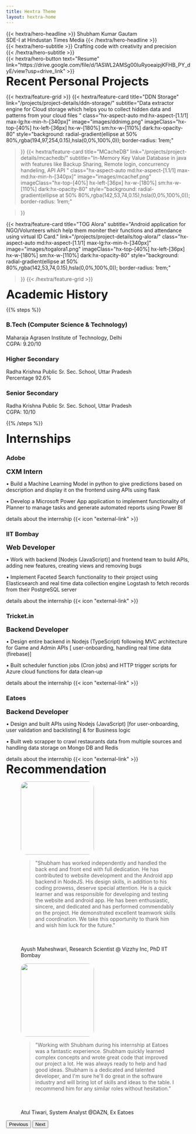 ```yaml
---
title: Hextra Theme
layout: hextra-home
---
```


<div class="hx-mt-6 hx-mb-5">
{{< hextra/hero-headline >}}
  Shubham Kumar Gautam&nbsp;<br class="sm:hx-block hx-hidden" />SDE-I at Hindustan Times Media
{{< /hextra/hero-headline >}}
</div>

<div class="hx-mb-6">
{{< hextra/hero-subtitle >}}
  Crafting code with creativity and precision&nbsp;<br class="sm:hx-block hx-hidden" />
{{< /hextra/hero-subtitle >}}
</div>

<div class="hx-mb-12">
{{< hextra/hero-button text="Resume" link="https://drive.google.com/file/d/1ASWL2AMSg00IuRyoeaipjKFHB_PY_dyE/view?usp=drive_link" >}}
</div>


<div class="hx-mb-6">
<font size="6"><b>Recent Personal Projects</b></font>
</div>


{{< hextra/feature-grid >}}
{{< hextra/feature-card
    title="DDN Storage"
    link="/projects/project-details/ddn-storage/"
    subtitle="Data extractor engine for Cloud storage which helps you to collect hidden data and patterns from your cloud files "
    class="hx-aspect-auto md:hx-aspect-[1.1/1] max-lg:hx-min-h-[340px]"
    image="images/ddnimg.png"
    imageClass="hx-top-[40%] hx-left-[36px] hx-w-[180%] sm:hx-w-[110%] dark:hx-opacity-80"
    style="background: radial-gradient(ellipse at 50% 80%,rgba(194,97,254,0.15),hsla(0,0%,100%,0)); border-radius: 1rem;"
  >}}
  {{< hextra/feature-card
    title="MCacheDB"
    link="/projects/project-details/mcachedb/"
    subtitle="In-Memory Key Value Database in java with features like Backup Sharing, Remote login, concurrency handeling, API API  "
    class="hx-aspect-auto md:hx-aspect-[1.1/1] max-md:hx-min-h-[340px]"
    image="images/mcachef.png"
    imageClass="hx-top-[40%] hx-left-[36px] hx-w-[180%] sm:hx-w-[110%] dark:hx-opacity-80"
    style="background: radial-gradient(ellipse at 50% 80%,rgba(142,53,74,0.15),hsla(0,0%,100%,0)); border-radius: 1rem;"
    
  >}}
  
  {{< hextra/feature-card
    title="TOG Alora"
    subtitle="Android application for NGO/Volunteers which help them moniter their functions and attendance using virtual ID Card."
    link="/projects/project-details/tog-alora/"
    class="hx-aspect-auto md:hx-aspect-[1.1/1] max-lg:hx-min-h-[340px]"
    image="images/togalora1.png"
    imageClass="hx-top-[40%] hx-left-[36px] hx-w-[180%] sm:hx-w-[110%] dark:hx-opacity-80"
    style="background: radial-gradient(ellipse at 50% 80%,rgba(142,53,74,0.15),hsla(0,0%,100%,0)); border-radius: 1rem;"
  >}}
{{< /hextra/feature-grid >}}

<div class="hx-mb-10"></div>

<div class="hx-mb-6">
<font size="6"><b>Academic History</b></font>
</div>

{{% steps %}}

### B.Tech (Computer Science & Technology)

Maharaja Agrasen Institute of Technology, Delhi
<br>
CGPA: 9.20/10

### Higher Secondary

Radha Krishna Public Sr. Sec. School, Uttar Pradesh
<br>
Percentage 92.6%

### Senior Secondary

Radha Krishna Public Sr. Sec. School, Uttar Pradesh
<br>
CGPA: 10/10

{{% /steps %}}

<div class="hx-mb-6">
<font size="6"><b>Internships</b></font>
</div>





<div class="hextra-feature-grid hx-grid sm:max-lg:hx-grid-cols-2 max-sm:hx-grid-cols-1 hx-gap-4 hx-w-full not-prose" style="--hextra-feature-grid-cols: 3; ">
  
  <a class="text-decoration-none hx-aspect-auto md:hx-aspect-[1.1/1] max-md:hx-min-h-[340px] hextra-feature-card not-prose hx-block hx-relative hx-overflow-hidden hx-rounded-3xl hx-border hx-border-gray-200 hover:hx-border-gray-300 dark:hx-border-neutral-800 dark:hover:hx-border-neutral-700 before:hx-pointer-events-none before:hx-absolute before:hx-inset-0 before:hx-bg-glass-gradient">
    <div class="hx-relative text-decoration-none hx-w-full hx-p-6">
      <h3 class="hx-text-2xl text-decoration-none hx-font-medium hx-leading-6 hx-mb-2 hx-flex hx-items-center">
        <span>Adobe</span>
      </h3>
      <div class="hx-mb-6">
<font size="4"><b>CXM Intern</b></font>
</div>
      <p class="hx-text-gray-500 dark:hx-text-gray-400  hx-leading-6">• Build a Machine Learning Model in python to give predictions based on description and display it on the frontend using APIs using flask</p>
      <p class="hx-text-gray-500 dark:hx-text-gray-400  hx-leading-6">• Develop a Microsoft Power App application to implement functionality of Planner to manage tasks and generate automated reports using Power BI</p>
      <div class="hx-mb-6"></div>
      details about the internship {{< icon "external-link" >}}
    </div></a>

  <a class=" text-decoration-none hx-aspect-auto md:hx-aspect-[1.1/1] max-md:hx-min-h-[340px] hextra-feature-card not-prose hx-block hx-relative hx-overflow-hidden hx-rounded-3xl hx-border hx-border-gray-200 hover:hx-border-gray-300 dark:hx-border-neutral-800 dark:hover:hx-border-neutral-700 before:hx-pointer-events-none before:hx-absolute before:hx-inset-0 before:hx-bg-glass-gradient">
    <div class="hx-relative hx-w-full hx-p-6">
      <h3 class="hx-text-2xl hx-font-medium hx-leading-6 hx-mb-2 hx-flex hx-items-center">
        <span>IIT Bombay</span>
      </h3>
      <div class="hx-mb-6">
<font size="4"><b>Web Developer</b></font>
</div>
      <p class="hx-text-gray-500 dark:hx-text-gray-400  hx-leading-6">• Work with backend [Nodejs (JavaScript)] and frontend team to build APIs, adding new features, creating views and removing bugs</p>
      <p class="hx-text-gray-500 dark:hx-text-gray-400  hx-leading-6">• Implement Faceted Search functionality to their project using Elasticsearch and real time data collection engine Logstash to fetch records from their PostgreSQL server</p>
      <div class="hx-mb-6"></div>
      details about the internship {{< icon "external-link" >}}
    </div></a>

  <a class="text-decoration-none hx-aspect-auto md:hx-aspect-[1.1/1] max-md:hx-min-h-[340px] hextra-feature-card not-prose hx-block hx-relative hx-overflow-hidden hx-rounded-3xl hx-border hx-border-gray-200 hover:hx-border-gray-300 dark:hx-border-neutral-800 dark:hover:hx-border-neutral-700 before:hx-pointer-events-none before:hx-absolute before:hx-inset-0 before:hx-bg-glass-gradient">
    <div class="hx-relative hx-w-full hx-p-6">
      <h3 class="hx-text-2xl hx-font-medium hx-leading-6 hx-mb-2 hx-flex hx-items-center">
        <span>Tricket.in</span>
      </h3>
      <div class="hx-mb-6">
<font size="4"><b>Backend Developer</b></font>
</div>
      <p class="hx-text-gray-500 dark:hx-text-gray-400  hx-leading-6">• Design entire backend in Nodejs (TypeScript) following MVC architecture for Game and Admin APIs [ user-onboarding, handling real time data (firebase)]</p>
      <p class="hx-text-gray-500 dark:hx-text-gray-400  hx-leading-6">• Built scheduler function jobs (Cron jobs) and HTTP trigger scripts for Azure cloud functions for data clean-up</p>
      <div class="hx-mb-6"></div>
      details about the internship {{< icon "external-link" >}}
    </div></a>


  <a class="text-decoration-none hx-aspect-auto md:hx-aspect-[1.1/1] max-md:hx-min-h-[340px] hextra-feature-card not-prose hx-block hx-relative hx-overflow-hidden hx-rounded-3xl hx-border hx-border-gray-200 hover:hx-border-gray-300 dark:hx-border-neutral-800 dark:hover:hx-border-neutral-700 before:hx-pointer-events-none before:hx-absolute before:hx-inset-0 before:hx-bg-glass-gradient">
    <div class="hx-relative hx-w-full hx-p-6">
      <h3 class="hx-text-2xl hx-font-medium hx-leading-6 hx-mb-2 hx-flex hx-items-center">
        <span>Eatoes</span>
      </h3>
      <div class="hx-mb-6">
<font size="4"><b>Backend Developer</b></font>
</div>
      <p class="hx-text-gray-500 dark:hx-text-gray-400  hx-leading-6">• Design and built APIs using Nodejs (JavaScript) [for user-onboarding, user validation and backlisting] & for Business logic</p>
      <p class="hx-text-gray-500 dark:hx-text-gray-400  hx-leading-6">• Built web scrapper to crawl restaurants data from multiple sources and handling data storage on Mongo DB and Redis</p>
      <div class="hx-mb-6"></div>
      details about the internship {{< icon "external-link" >}}
    </div></a>
</div>

<div class="hx-mb-10"></div>

<div class="hx-mb-6">
<font size="6"><b>Recommendation</b></font>
</div>

<div id="carouselExampleAutoplaying" class="carousel slide w-100" data-bs-ride="carousel">
  <div class="carousel-inner">
    <div class="carousel-item active px-2">
      <figure class="text-center">
      <img class="rounded-2xl hx-mb-2" style="border-radius: 1rem; margin-right:auto; margin-left:auto;" src="images/iitb.jpg" height="200" width="200" alt="">
        <blockquote class="blockquote hx-mb-6" style="margin-bottom: 3rem ; !important">
          <p>"Shubham has worked independently and handled the back end and front end
      with full dedication. He has contributed to website development and the Android app
      backend in NodeJS. His design skills, in addition to his coding prowess, deserve special
      attention. He is a quick learner and was responsible for developing and testing the
      website and android app.
      He has been enthusiastic, sincere, and dedicated and has performed
      commendably on the project. He demonstrated excellent teamwork skills and
      coordination. We take this opportunity to thank him and wish him luck for the future."</p>
        </blockquote>
        <figcaption class="blockquote-footer">
          Ayush Maheshwari, Research Scientist @ Vizzhy Inc, PhD IIT Bombay 
        </figcaption>
      </figure>
    </div>
    <div class="carousel-item  px-2" > 
      <figure class="text-center">
        <img class="rounded-2xl hx-mb-2" style="border-radius: 1rem; margin-right:auto; margin-left:auto;" src="images/t1.jpeg" height="200" width="200" alt="">
        <blockquote class="blockquote hx-mb-6" style="margin-bottom: 3rem ; !important">
          <p>"Working with Shubham during his internship at Eatoes was a fantastic experience. Shubham quickly learned complex concepts and wrote great code that improved our project a lot. He was always ready to help and had good ideas. Shubham is a dedicated and talented developer, and I'm sure he'll do great in the software industry and will bring lot of skills and ideas to the table. I recommend him for any similar roles without hesitation."</p>
        </blockquote>
        <figcaption class="blockquote-footer hx-mt-6">
          Atul Tiwari, System Analyst @DAZN, Ex Eatoes 
        </figcaption>
      </figure>
    </div>
  </div>
  <button class="carousel-control-prev" type="button" data-bs-target="#carouselExampleAutoplaying" data-bs-slide="prev">
    <span class="carousel-control-prev-icon" aria-hidden="true"></span>
    <span class="visually-hidden">Previous</span>
  </button>
  <button class="carousel-control-next" type="button" data-bs-target="#carouselExampleAutoplaying" data-bs-slide="next">
    <span class="carousel-control-next-icon" aria-hidden="true"></span>
    <span class="visually-hidden">Next</span>
  </button>
</div>


